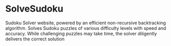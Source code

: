 # SolveSudoku
Sudoku Solver website, powered by an efficient non-recursive backtracking algorithm. Solves Sudoku puzzles of various difficulty levels with speed and accuracy. While challenging puzzles may take time, the solver diligently delivers the correct solution
